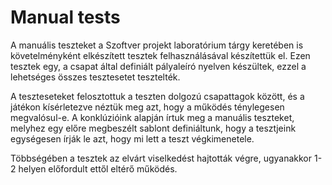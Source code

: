 # Manual tests

A manuális teszteket a Szoftver projekt laboratórium tárgy keretében 
is követelményként elkészített tesztek felhasználásával készítettük el.
Ezen tesztek egy, a csapat által definiált pályaleíró nyelven készültek, 
ezzel a lehetséges összes tesztesetet tesztelték.

A teszteseteket felosztottuk a teszten dolgozú csapattagok között, és a játékon kísérletezve néztük meg azt, 
hogy a működés ténylegesen megvalósul-e. A konklúzióink alapján írtuk meg
a manuális teszteket, melyhez egy előre megbeszélt sablont definiáltunk, hogy a tesztjeink
egységesen írják le azt, hogy mi lett a teszt végkimenetele.

Többségében a tesztek az elvárt viselkedést hajtották végre, ugyanakkor 1-2 helyen előfordult
ettől eltérő működés.